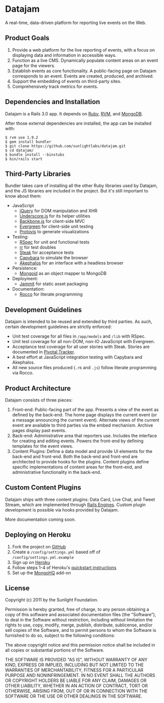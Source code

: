 # Datajam

A real-time, data-driven platform for reporting live events on the Web.

## Product Goals

1. Provide a web platform for the live reporting of events, with a focus on displaying data and information in accessible ways.
2. Function as a live CMS. Dynamically populate content areas on an event page for the viewers.
3. Establish events as core functionality. A public-facing page on Datajam corresponds to an event. Events are created, produced, and archived.
4. Support the embedding of events on third-party sites.
5. Comprehensively track metrics for events.

## Dependencies and Installation

Datajam is a Rails 3.0 app. It depends on [Ruby](http://ruby-lang.org), [RVM](http://rvm.beginrescueend.com), and [MongoDB](http://mongodb.org).

After those external dependencies are installed, the app can be installed with:

    $ rvm use 1.9.2
    $ gem install bundler
    $ git clone https://github.com/sunlightlabs/datajam.git
    $ cd datajam/
    $ bundle install --binstubs
    $ bin/rails start

## Third-Party Libraries

Bundler takes care of installing all the other Ruby libraries used by Datajam, and the JS libraries are included in the project. But it's still important to know about them:

* JavaScript
  * [jQuery](http://jquery.com/) for DOM manipulation and XHR
  * [Underscore.js](http://documentcloud.github.com/underscore/) for its helper utilities
  * [Backbone.js](http://documentcloud.github.com/backbone/) for client-side MVC
  * [Evergreen](https://github.com/jnicklas/evergreen) for client-side unit testing
  * [Protovis](http://vis.stanford.edu/protovis/) to generate visualizations
* Testing:
  * [RSpec](http://rspec.info/) for unit and functional tests
  * [rr](https://github.com/btakita/rr) for test doubles
  * [Steak](https://github.com/cavalle/steak) for acceptance tests
  * [Capybara](https://github.com/jnicklas/capybara) to simulate the browser
  * [Akephalos](https://github.com/bernerdschaefer/akephalos) for an interface with a headless browser
* Persistence:
  * [Mongoid](http://mongoid.org) as an object mapper to MongoDB
* Deployment:
  * [Jammit](http://documentcloud.github.com/jammit/) for static asset packaging
* Documentation:
  * [Rocco](https://github.com/rtomayko/rocco) for literate programming

## Development Guidelines

Datajam is intended to be reused and extended by third parties. As such, certain development guidelines are strictly enforced:

* Unit test coverage for all files in `/app/models` and `/lib` with RSpec.
* Unit test coverage for all non-DOM, non-IO JavaScript with Evergreen.
* Acceptance test coverage for all user stories with Steak. Stories are documented in [Pivotal Tracker](https://www.pivotaltracker.com/projects/226205).
* A best effort at JavaScript integration testing with Capybara and Akephalos.
* All new source files produced (`.rb` and `.js`) follow literate programming via Rocco.

## Product Architecture

Datajam consists of three pieces:

1. Front-end: Public-facing part of the app. Presents a view of the event as defined by the back-end. The home page displays the current event (or a message announcing the current event). Alternate views of the current event are available to third parties via the embed mechanism. Archive pages display past events.
2. Back-end: Administrative area that reporters use. Includes the interface for creating and editing events. Powers the front-end by defining templates for the event views.
3. Content Plugins: Define a data model and provide UI elements for the back-end and front-end. Both the back-end and front-end are architected to provide hooks for the plugins. Content plugins define specific implementations of content areas for the front-end, and administrative functionality in the back-end.

## Custom Content Plugins

Datajam ships with three content plugins: Data Card, Live Chat, and Tweet Stream, which are implemented through [Rails Engines](http://api.rubyonrails.org/classes/Rails/Engine.html). Custom plugin development is possible via hooks provided by Datajam.

More documentation coming soon.

## Deploying on Heroku

1. Fork the project on [GitHub](https://github.com/sunlightlabs/datajam)
2. Create a `/config/settings.yml` based off of `/config/settings.yml.example`
3. Sign up on [Heroku](http://heroku.com)
4. Follow steps 1-4 of Heroku's [quickstart instructions](http://docs.heroku.com/quickstart)
5. Set up the [MongoHQ](http://docs.heroku.com/mongohq) add-on

## License

Copyright (c) 2011 by the Sunlight Foundation.

Permission is hereby granted, free of charge, to any person obtaining a copy
of this software and associated documentation files (the "Software"), to deal
in the Software without restriction, including without limitation the rights
to use, copy, modify, merge, publish, distribute, sublicense, and/or sell
copies of the Software, and to permit persons to whom the Software is
furnished to do so, subject to the following conditions:

The above copyright notice and this permission notice shall be included in
all copies or substantial portions of the Software.

THE SOFTWARE IS PROVIDED "AS IS", WITHOUT WARRANTY OF ANY KIND, EXPRESS OR
IMPLIED, INCLUDING BUT NOT LIMITED TO THE WARRANTIES OF MERCHANTABILITY,
FITNESS FOR A PARTICULAR PURPOSE AND NONINFRINGEMENT. IN NO EVENT SHALL THE
AUTHORS OR COPYRIGHT HOLDERS BE LIABLE FOR ANY CLAIM, DAMAGES OR OTHER
LIABILITY, WHETHER IN AN ACTION OF CONTRACT, TORT OR OTHERWISE, ARISING FROM,
OUT OF OR IN CONNECTION WITH THE SOFTWARE OR THE USE OR OTHER DEALINGS IN
THE SOFTWARE.

